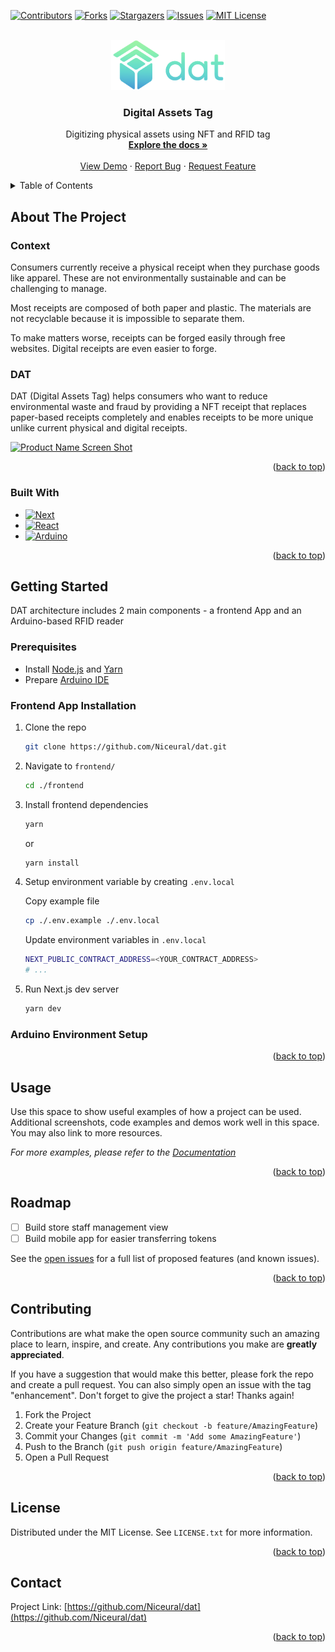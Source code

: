 <!-- Improved compatibility of back to top link: See: https://github.com/othneildrew/Best-README-Template/pull/73 -->
<a name="readme-top"></a>
<!--
*** Thanks for checking out the Best-README-Template. If you have a suggestion
*** that would make this better, please fork the repo and create a pull request
*** or simply open an issue with the tag "enhancement".
*** Don't forget to give the project a star!
*** Thanks again! Now go create something AMAZING! :D
-->



<!-- PROJECT SHIELDS -->
<!--
*** I'm using markdown "reference style" links for readability.
*** Reference links are enclosed in brackets [ ] instead of parentheses ( ).
*** See the bottom of this document for the declaration of the reference variables
*** for contributors-url, forks-url, etc. This is an optional, concise syntax you may use.
*** https://www.markdownguide.org/basic-syntax/#reference-style-links
-->
[![Contributors][contributors-shield]][contributors-url]
[![Forks][forks-shield]][forks-url]
[![Stargazers][stars-shield]][stars-url]
[![Issues][issues-shield]][issues-url]
[![MIT License][license-shield]][license-url]


<!-- PROJECT LOGO -->
<br />
<div align="center">
  <a href="https://github.com/Niceural/dat">
    <img src="images/logo.png" alt="Logo" height="80">
  </a>

<h3 align="center">Digital Assets Tag</h3>

  <p align="center">
    Digitizing physical assets using NFT and RFID tag
    <br />
    <a href="https://github.com/Niceural/dat"><strong>Explore the docs »</strong></a>
    <br />
    <br />
    <a href="https://github.com/Niceural/dat">View Demo</a>
    ·
    <a href="https://github.com/Niceural/dat/issues">Report Bug</a>
    ·
    <a href="https://github.com/Niceural/dat/issues">Request Feature</a>
  </p>
</div>



<!-- TABLE OF CONTENTS -->
<details>
  <summary>Table of Contents</summary>
  <ol>
    <li>
      <a href="#about-the-project">About The Project</a>
      <ul>
        <li><a href="#built-with">Built With</a></li>
      </ul>
    </li>
    <li>
      <a href="#getting-started">Getting Started</a>
      <ul>
        <li><a href="#prerequisites">Prerequisites</a></li>
        <li><a href="#installation">Installation</a></li>
      </ul>
    </li>
    <li><a href="#usage">Usage</a></li>
    <li><a href="#roadmap">Roadmap</a></li>
    <li><a href="#contributing">Contributing</a></li>
    <li><a href="#license">License</a></li>
    <li><a href="#contact">Contact</a></li>
    <li><a href="#acknowledgments">Acknowledgments</a></li>
  </ol>
</details>



<!-- ABOUT THE PROJECT -->
## About The Project

### Context

Consumers currently receive a physical receipt when they purchase goods like apparel. These are not environmentally sustainable and can be challenging to manage. 

Most receipts are composed of both paper and plastic. The materials are not recyclable because it is impossible to separate them.

To make matters worse, receipts can be forged easily through free websites. Digital receipts are even easier to forge.

### DAT

DAT (Digital Assets Tag) helps consumers who want to reduce environmental waste and fraud by providing a NFT receipt that replaces paper-based receipts completely and enables receipts to be more unique unlike current physical and digital receipts.

[![Product Name Screen Shot][product-screenshot]](https://example.com)

<p align="right">(<a href="#readme-top">back to top</a>)</p>


### Built With

* [![Next][Next.js]][Next-url]
* [![React][React.js]][React-url]
* [![Arduino][Arduino]][Arduino-url]

<p align="right">(<a href="#readme-top">back to top</a>)</p>



<!-- GETTING STARTED -->
## Getting Started

DAT architecture includes 2 main components - a frontend App and an Arduino-based RFID reader

### Prerequisites

- Install [Node.js](https://nodejs.org/en/) and [Yarn](https://yarnpkg.com/)
- Prepare [Arduino IDE](https://www.arduino.cc/en/software/)

### Frontend App Installation

1. Clone the repo
   ```sh
   git clone https://github.com/Niceural/dat.git
   ```
2. Navigate to `frontend/`
   ```sh
   cd ./frontend
   ```
3. Install frontend dependencies
   ```sh
   yarn
   ```
   or
   ```sh
   yarn install
   ```
4. Setup environment variable by creating `.env.local`

   Copy example file
   ```sh
   cp ./.env.example ./.env.local
   ```
   Update environment variables in `.env.local`
   ```sh
   NEXT_PUBLIC_CONTRACT_ADDRESS=<YOUR_CONTRACT_ADDRESS>
   # ...
   ```
5. Run Next.js dev server
   ```sh
   yarn dev
   ```

### Arduino Environment Setup



<p align="right">(<a href="#readme-top">back to top</a>)</p>



<!-- USAGE EXAMPLES -->
## Usage

Use this space to show useful examples of how a project can be used. Additional screenshots, code examples and demos work well in this space. You may also link to more resources.

_For more examples, please refer to the [Documentation](https://example.com)_

<p align="right">(<a href="#readme-top">back to top</a>)</p>



<!-- ROADMAP -->
## Roadmap

- [ ] Build store staff management view
- [ ] Build mobile app for easier transferring tokens

See the [open issues](https://github.com/Niceural/dat/issues) for a full list of proposed features (and known issues).

<p align="right">(<a href="#readme-top">back to top</a>)</p>



<!-- CONTRIBUTING -->
## Contributing

Contributions are what make the open source community such an amazing place to learn, inspire, and create. Any contributions you make are **greatly appreciated**.

If you have a suggestion that would make this better, please fork the repo and create a pull request. You can also simply open an issue with the tag "enhancement".
Don't forget to give the project a star! Thanks again!

1. Fork the Project
2. Create your Feature Branch (`git checkout -b feature/AmazingFeature`)
3. Commit your Changes (`git commit -m 'Add some AmazingFeature'`)
4. Push to the Branch (`git push origin feature/AmazingFeature`)
5. Open a Pull Request

<p align="right">(<a href="#readme-top">back to top</a>)</p>



<!-- LICENSE -->
## License

Distributed under the MIT License. See `LICENSE.txt` for more information.

<p align="right">(<a href="#readme-top">back to top</a>)</p>



<!-- CONTACT -->
## Contact

Project Link: [https://github.com/Niceural/dat](https://github.com/Niceural/dat)

<p align="right">(<a href="#readme-top">back to top</a>)</p>



<!-- MARKDOWN LINKS & IMAGES -->
<!-- https://www.markdownguide.org/basic-syntax/#reference-style-links -->
[contributors-shield]: https://img.shields.io/github/contributors/Niceural/dat.svg?style=for-the-badge
[contributors-url]: https://github.com/Niceural/dat/graphs/contributors
[forks-shield]: https://img.shields.io/github/forks/Niceural/dat.svg?style=for-the-badge
[forks-url]: https://github.com/Niceural/dat/network/members
[stars-shield]: https://img.shields.io/github/stars/Niceural/dat.svg?style=for-the-badge
[stars-url]: https://github.com/Niceural/dat/stargazers
[issues-shield]: https://img.shields.io/github/issues/Niceural/dat.svg?style=for-the-badge
[issues-url]: https://github.com/Niceural/dat/issues
[license-shield]: https://img.shields.io/github/license/Niceural/dat.svg?style=for-the-badge
[license-url]: https://github.com/Niceural/dat/blob/master/LICENSE.txt
[linkedin-shield]: https://img.shields.io/badge/-LinkedIn-black.svg?style=for-the-badge&logo=linkedin&colorB=555
[linkedin-url]: https://linkedin.com/in/linkedin_username
[product-screenshot]: images/screenshot.png
[Next.js]: https://img.shields.io/badge/next.js-000000?style=for-the-badge&logo=nextdotjs&logoColor=white
[Next-url]: https://nextjs.org/
[React.js]: https://img.shields.io/badge/React-20232A?style=for-the-badge&logo=react&logoColor=61DAFB
[React-url]: https://reactjs.org/
[Arduino]: https://img.shields.io/badge/arduino-00979c?style=for-the-badge&logo=arduino&logoColor=white
[Arduino-url]: https://www.arduino.cc/
